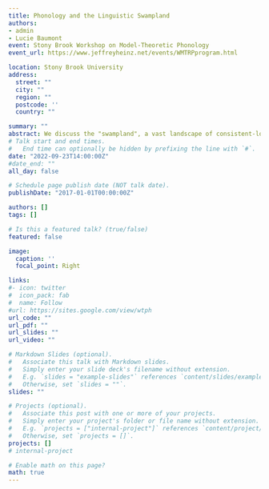 ```yaml
---
title: Phonology and the Linguistic Swampland
authors:
- admin
- Lucie Baumont
event: Stony Brook Workshop on Model-Theoretic Phonology
event_url: https://www.jeffreyheinz.net/events/WMTRPprogram.html

location: Stony Brook University
address:
  street: ""
  city: ""
  region: ""
  postcode: ''
  country: ""

summary: ""
abstract: We discuss the "swampland", a vast landscape of consistent-looking linguistic theories who don't obey constraints on the functions they model, and contrast with a "landscape" of consistent and obedient theories. We posit a set of criteria separating the swamp from the landscape
# Talk start and end times.
#   End time can optionally be hidden by prefixing the line with `#`.
date: "2022-09-23T14:00:00Z"
#date_end: ""
all_day: false

# Schedule page publish date (NOT talk date).
publishDate: "2017-01-01T00:00:00Z"

authors: []
tags: []

# Is this a featured talk? (true/false)
featured: false

image:
  caption: ''
  focal_point: Right

links:
#- icon: twitter
#  icon_pack: fab
#  name: Follow
#url: https://sites.google.com/view/wtph
url_code: ""
url_pdf: ""
url_slides: ""
url_video: ""

# Markdown Slides (optional).
#   Associate this talk with Markdown slides.
#   Simply enter your slide deck's filename without extension.
#   E.g. `slides = "example-slides"` references `content/slides/example-slides.md`.
#   Otherwise, set `slides = ""`.
slides: ""

# Projects (optional).
#   Associate this post with one or more of your projects.
#   Simply enter your project's folder or file name without extension.
#   E.g. `projects = ["internal-project"]` references `content/project/deep-learning/index.md`.
#   Otherwise, set `projects = []`.
projects: []
# internal-project

# Enable math on this page?
math: true
---
```

